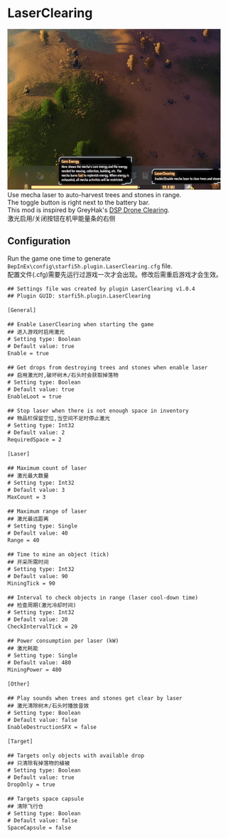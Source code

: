# LaserClearing

![demo](https://raw.githubusercontent.com/starfi5h/LaserClearing/dev/img/demo.gif)  
Use mecha laser to auto-harvest trees and stones in range.  
The toggle button is right next to the battery bar.  
This mod is inspired by GreyHak's [DSP Drone Clearing](https://dsp.thunderstore.io/package/GreyHak/DSP_Drone_Clearing/).  
激光启用/关闭按钮在机甲能量条的右侧  

## Configuration
Run the game one time to generate `BepInEx\config\starfi5h.plugin.LaserClearing.cfg` file.  
配置文件(.cfg)需要先运行过游戏一次才会出现。修改后需重启游戏才会生效。    

```
## Settings file was created by plugin LaserClearing v1.0.4
## Plugin GUID: starfi5h.plugin.LaserClearing

[General]

## Enable LaserClearing when starting the game
## 进入游戏时启用激光
# Setting type: Boolean
# Default value: true
Enable = true

## Get drops from destroying trees and stones when enable laser
## 启用激光时,破坏树木/石头时会获取掉落物
# Setting type: Boolean
# Default value: true
EnableLoot = true

## Stop laser when there is not enough space in inventory
## 物品栏保留空位,当空间不足时停止激光
# Setting type: Int32
# Default value: 2
RequiredSpace = 2

[Laser]

## Maximum count of laser
## 激光最大数量
# Setting type: Int32
# Default value: 3
MaxCount = 3

## Maximum range of laser
## 激光最远距离
# Setting type: Single
# Default value: 40
Range = 40

## Time to mine an object (tick)
## 开采所需时间
# Setting type: Int32
# Default value: 90
MiningTick = 90

## Interval to check objects in range (laser cool-down time)
## 检查周期(激光冷却时间)
# Setting type: Int32
# Default value: 20
CheckIntervalTick = 20

## Power consumption per laser (kW)
## 激光耗能
# Setting type: Single
# Default value: 480
MiningPower = 480

[Other]

## Play sounds when trees and stones get clear by laser
## 激光清除树木/石头时播放音效
# Setting type: Boolean
# Default value: false
EnableDestructionSFX = false

[Target]

## Targets only objects with available drop
## 只清除有掉落物的植被
# Setting type: Boolean
# Default value: true
DropOnly = true

## Targets space capsule
## 清除飞行仓
# Setting type: Boolean
# Default value: false
SpaceCapsule = false
```
